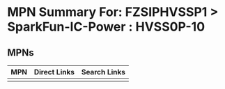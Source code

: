 



# MPN Summary For: FZSIPHVSSP1 > SparkFun-IC-Power : HVSS0P-10

## MPNs
  

|MPN|Direct Links|Search Links|
| :--- | :--- | :--- |
||||
